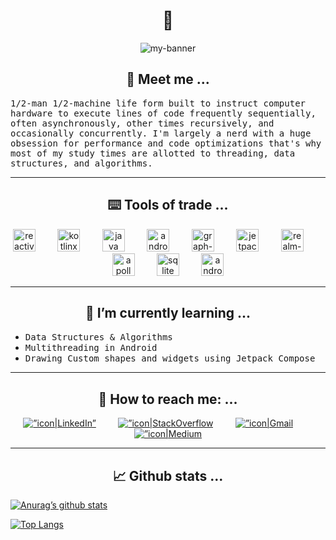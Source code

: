 <h1 align="center">👋</h2>

<!--
**Pshypher/Pshypher** is a ✨ _special_ ✨ repository because its `README.md` (this file) appears on your GitHub profile.

Here are some ideas to get you started:

- 🔭 I’m currently working on ...

- 👯 I’m looking to collaborate on ...
- 🤔 I’m looking for help with ...
- 💬 Ask me about ...
- 📫 How to reach me: ...
- 😄 Pronouns: ...
- ⚡ Fun fact: ...
-->

<p align="center">
    <img src="https://user-images.githubusercontent.com/7406285/233926519-69845257-4f57-4921-88f6-74c289216b97.gif" alt="my-banner">
</p>

<h2 align="center">👣 Meet me ...</h2>
<tt align="center">
1/2-man 1/2-machine life form built to instruct computer hardware to execute lines of code frequently sequentially, often asynchronously, other times recursively, and occasionally concurrently. I'm largely a nerd with a huge obsession for performance and code optimizations that's why most of my study times are allotted to threading, data structures, and algorithms.
</tt>

- - - -

<h2 align="center">⌨️ Tools of trade ...</h2>
<p align="middle">
<img alt="reactivex" width="36px" height="36px" src="https://user-images.githubusercontent.com/7406285/233952955-e0dc6b49-3cdf-4eba-a512-683037f4a05c.svg"> &nbsp; &nbsp; &nbsp; &nbsp; <img alt="kotlinx" width="36px" height="36px" src="https://user-images.githubusercontent.com/7406285/233954639-cb5accfc-0e00-45b1-8d37-3a0185d3382f.svg"> &nbsp; &nbsp; &nbsp; &nbsp; <img alt="java" width="36px" height="36px" src="https://user-images.githubusercontent.com/7406285/233972209-f544095a-1ca1-4e5c-9b7f-1c6135f93b28.svg"> &nbsp; &nbsp; &nbsp; &nbsp; <img alt="android-sdk" width="36px" height="36px" src="https://user-images.githubusercontent.com/7406285/233954736-908c9460-c181-402f-8239-350a9c21f805.svg"> &nbsp; &nbsp; &nbsp; &nbsp; <img alt="graph-ql" width="36px" height="36px" src="https://user-images.githubusercontent.com/7406285/233954811-e253493b-c695-4800-aae2-016a1bec607f.svg"> &nbsp; &nbsp; &nbsp; &nbsp; <img alt="jetpack-compose" width="36px" height="36px" src="https://user-images.githubusercontent.com/7406285/233954890-a1b70072-a548-4c7c-a211-f3de5174d368.png"> &nbsp; &nbsp; &nbsp; &nbsp; <img alt="realm-io" width="36px" height="36px" src="https://user-images.githubusercontent.com/7406285/233970544-a7ff5483-32f1-4623-b480-3e48793686a4.svg"> &nbsp; &nbsp; &nbsp; &nbsp; <img alt="apollo-graphql" width="36px" height="36px" src="https://user-images.githubusercontent.com/7406285/233970577-b96578cb-a848-46a4-9c70-11813f7ae5e4.svg"> &nbsp; &nbsp; &nbsp; &nbsp; <img alt="sqlite" width="36px" height="36px" src="https://user-images.githubusercontent.com/7406285/233970766-fc46beed-66a7-45a7-841f-aa7c48569cd1.png"> &nbsp; &nbsp; &nbsp; &nbsp; <img alt="android-jetpack" width="36px" height="36px" src="https://user-images.githubusercontent.com/7406285/233972603-0c837a13-c52d-4890-9b4a-6255fc583601.png">
</p>

- - - -

<h2 align="center">📑 I’m currently learning ...</h2>
<ul>
<li><tt>Data Structures & Algorithms</tt></li>
<li><tt>Multithreading in Android</tt></li>
<li><tt>Drawing Custom shapes and widgets using Jetpack Compose</tt></li>
</ul>

- - - -

<h2 align="center">📧 How to reach me: ...</h2>
<p align="middle">
<a href=”https://www.linkedin.com/in/jimi-shote-1aa14b7a"><img align=”left” src=”https://raw.githubusercontent.com/Pshypher/Pshypher/main/images/linkedin.png" alt=”icon|LinkedIn” width=”24px”/></a> &nbsp; &nbsp; &nbsp; &nbsp; <a href=”https://stackoverflow.com/users/12557187/pshypher"><img align=”left” src=”https://raw.githubusercontent.com/Pshypher/Pshypher/main/images/stack-overflow.png" alt=”icon|StackOverflow width=”24px”/></a> &nbsp; &nbsp; &nbsp; &nbsp; <a href=”mailto://jimishote@gmail.com"><img align=”left” src=”https://raw.githubusercontent.com/Pshypher/Pshypher/main/images/gmail.png" alt=”icon|Gmail width=”24px”/></a> &nbsp; &nbsp; &nbsp; &nbsp; <a href=”https://medium.com/@Pshypher"><img align=”left” src=”https://raw.githubusercontent.com/Pshypher/Pshypher/main/images/medium.png" alt=”icon|Medium width=”24px”/></a>
</p>

- - - -

<h2 align="center">📈 Github stats ...</h2>

[![Anurag’s github stats](https://github-readme-stats.vercel.app/api?username=Pshypher)](https://github.com/Pshypher)

[![Top Langs](https://github-readme-stats.vercel.app/api/top-langs/?username=Pshypher&layout=compact)](https://github.com/Pshypher)